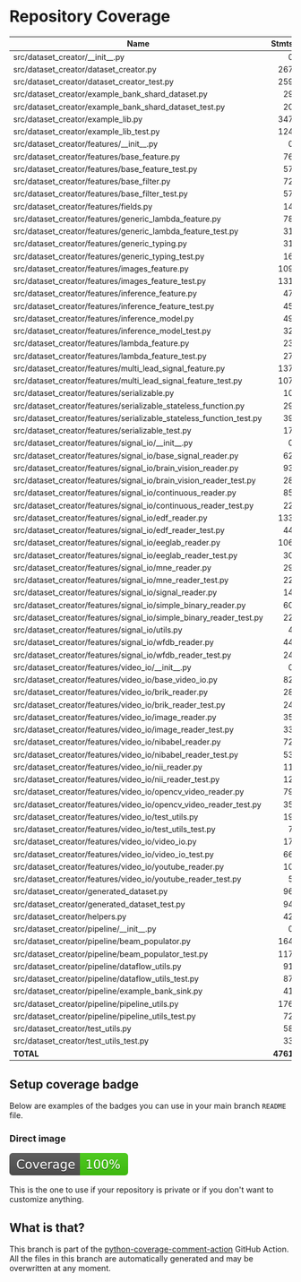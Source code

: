 # Repository Coverage



| Name                                                                     |    Stmts |     Miss |    Cover |   Missing |
|------------------------------------------------------------------------- | -------: | -------: | -------: | --------: |
| src/dataset\_creator/\_\_init\_\_.py                                     |        0 |        0 |     100% |           |
| src/dataset\_creator/dataset\_creator.py                                 |      267 |        0 |     100% |           |
| src/dataset\_creator/dataset\_creator\_test.py                           |      259 |        0 |     100% |           |
| src/dataset\_creator/example\_bank\_shard\_dataset.py                    |       29 |        0 |     100% |           |
| src/dataset\_creator/example\_bank\_shard\_dataset\_test.py              |       20 |        0 |     100% |           |
| src/dataset\_creator/example\_lib.py                                     |      347 |        0 |     100% |           |
| src/dataset\_creator/example\_lib\_test.py                               |      124 |        0 |     100% |           |
| src/dataset\_creator/features/\_\_init\_\_.py                            |        0 |        0 |     100% |           |
| src/dataset\_creator/features/base\_feature.py                           |       76 |        0 |     100% |           |
| src/dataset\_creator/features/base\_feature\_test.py                     |       57 |        0 |     100% |           |
| src/dataset\_creator/features/base\_filter.py                            |       72 |        0 |     100% |           |
| src/dataset\_creator/features/base\_filter\_test.py                      |       57 |        0 |     100% |           |
| src/dataset\_creator/features/fields.py                                  |       14 |        0 |     100% |           |
| src/dataset\_creator/features/generic\_lambda\_feature.py                |       78 |        0 |     100% |           |
| src/dataset\_creator/features/generic\_lambda\_feature\_test.py          |       31 |        0 |     100% |           |
| src/dataset\_creator/features/generic\_typing.py                         |       31 |        0 |     100% |           |
| src/dataset\_creator/features/generic\_typing\_test.py                   |       16 |        0 |     100% |           |
| src/dataset\_creator/features/images\_feature.py                         |      109 |        0 |     100% |           |
| src/dataset\_creator/features/images\_feature\_test.py                   |      131 |        0 |     100% |           |
| src/dataset\_creator/features/inference\_feature.py                      |       47 |        0 |     100% |           |
| src/dataset\_creator/features/inference\_feature\_test.py                |       45 |        0 |     100% |           |
| src/dataset\_creator/features/inference\_model.py                        |       49 |        0 |     100% |           |
| src/dataset\_creator/features/inference\_model\_test.py                  |       32 |        0 |     100% |           |
| src/dataset\_creator/features/lambda\_feature.py                         |       23 |        0 |     100% |           |
| src/dataset\_creator/features/lambda\_feature\_test.py                   |       27 |        0 |     100% |           |
| src/dataset\_creator/features/multi\_lead\_signal\_feature.py            |      137 |        0 |     100% |           |
| src/dataset\_creator/features/multi\_lead\_signal\_feature\_test.py      |      107 |        0 |     100% |           |
| src/dataset\_creator/features/serializable.py                            |       10 |        0 |     100% |           |
| src/dataset\_creator/features/serializable\_stateless\_function.py       |       29 |        0 |     100% |           |
| src/dataset\_creator/features/serializable\_stateless\_function\_test.py |       39 |        0 |     100% |           |
| src/dataset\_creator/features/serializable\_test.py                      |       17 |        0 |     100% |           |
| src/dataset\_creator/features/signal\_io/\_\_init\_\_.py                 |        0 |        0 |     100% |           |
| src/dataset\_creator/features/signal\_io/base\_signal\_reader.py         |       62 |        0 |     100% |           |
| src/dataset\_creator/features/signal\_io/brain\_vision\_reader.py        |       93 |        0 |     100% |           |
| src/dataset\_creator/features/signal\_io/brain\_vision\_reader\_test.py  |       28 |        0 |     100% |           |
| src/dataset\_creator/features/signal\_io/continuous\_reader.py           |       85 |        0 |     100% |           |
| src/dataset\_creator/features/signal\_io/continuous\_reader\_test.py     |       22 |        0 |     100% |           |
| src/dataset\_creator/features/signal\_io/edf\_reader.py                  |      133 |        0 |     100% |           |
| src/dataset\_creator/features/signal\_io/edf\_reader\_test.py            |       44 |        0 |     100% |           |
| src/dataset\_creator/features/signal\_io/eeglab\_reader.py               |      106 |        0 |     100% |           |
| src/dataset\_creator/features/signal\_io/eeglab\_reader\_test.py         |       30 |        0 |     100% |           |
| src/dataset\_creator/features/signal\_io/mne\_reader.py                  |       29 |        0 |     100% |           |
| src/dataset\_creator/features/signal\_io/mne\_reader\_test.py            |       22 |        0 |     100% |           |
| src/dataset\_creator/features/signal\_io/signal\_reader.py               |       14 |        0 |     100% |           |
| src/dataset\_creator/features/signal\_io/simple\_binary\_reader.py       |       60 |        0 |     100% |           |
| src/dataset\_creator/features/signal\_io/simple\_binary\_reader\_test.py |       22 |        0 |     100% |           |
| src/dataset\_creator/features/signal\_io/utils.py                        |        4 |        0 |     100% |           |
| src/dataset\_creator/features/signal\_io/wfdb\_reader.py                 |       44 |        0 |     100% |           |
| src/dataset\_creator/features/signal\_io/wfdb\_reader\_test.py           |       24 |        0 |     100% |           |
| src/dataset\_creator/features/video\_io/\_\_init\_\_.py                  |        0 |        0 |     100% |           |
| src/dataset\_creator/features/video\_io/base\_video\_io.py               |       82 |        0 |     100% |           |
| src/dataset\_creator/features/video\_io/brik\_reader.py                  |       28 |        0 |     100% |           |
| src/dataset\_creator/features/video\_io/brik\_reader\_test.py            |       24 |        0 |     100% |           |
| src/dataset\_creator/features/video\_io/image\_reader.py                 |       35 |        0 |     100% |           |
| src/dataset\_creator/features/video\_io/image\_reader\_test.py           |       33 |        0 |     100% |           |
| src/dataset\_creator/features/video\_io/nibabel\_reader.py               |       72 |        0 |     100% |           |
| src/dataset\_creator/features/video\_io/nibabel\_reader\_test.py         |       53 |        0 |     100% |           |
| src/dataset\_creator/features/video\_io/nii\_reader.py                   |       11 |        0 |     100% |           |
| src/dataset\_creator/features/video\_io/nii\_reader\_test.py             |       12 |        0 |     100% |           |
| src/dataset\_creator/features/video\_io/opencv\_video\_reader.py         |       79 |        0 |     100% |           |
| src/dataset\_creator/features/video\_io/opencv\_video\_reader\_test.py   |       35 |        0 |     100% |           |
| src/dataset\_creator/features/video\_io/test\_utils.py                   |       19 |        0 |     100% |           |
| src/dataset\_creator/features/video\_io/test\_utils\_test.py             |        7 |        0 |     100% |           |
| src/dataset\_creator/features/video\_io/video\_io.py                     |       17 |        0 |     100% |           |
| src/dataset\_creator/features/video\_io/video\_io\_test.py               |       66 |        0 |     100% |           |
| src/dataset\_creator/features/video\_io/youtube\_reader.py               |       10 |        0 |     100% |           |
| src/dataset\_creator/features/video\_io/youtube\_reader\_test.py         |        5 |        0 |     100% |           |
| src/dataset\_creator/generated\_dataset.py                               |       96 |        0 |     100% |           |
| src/dataset\_creator/generated\_dataset\_test.py                         |       94 |        0 |     100% |           |
| src/dataset\_creator/helpers.py                                          |       42 |        0 |     100% |           |
| src/dataset\_creator/pipeline/\_\_init\_\_.py                            |        0 |        0 |     100% |           |
| src/dataset\_creator/pipeline/beam\_populator.py                         |      164 |        0 |     100% |           |
| src/dataset\_creator/pipeline/beam\_populator\_test.py                   |      117 |        0 |     100% |           |
| src/dataset\_creator/pipeline/dataflow\_utils.py                         |       91 |        0 |     100% |           |
| src/dataset\_creator/pipeline/dataflow\_utils\_test.py                   |       87 |        0 |     100% |           |
| src/dataset\_creator/pipeline/example\_bank\_sink.py                     |       41 |        0 |     100% |           |
| src/dataset\_creator/pipeline/pipeline\_utils.py                         |      176 |        0 |     100% |           |
| src/dataset\_creator/pipeline/pipeline\_utils\_test.py                   |       72 |        0 |     100% |           |
| src/dataset\_creator/test\_utils.py                                      |       58 |        0 |     100% |           |
| src/dataset\_creator/test\_utils\_test.py                                |       33 |        0 |     100% |           |
|                                                                **TOTAL** | **4761** |    **0** | **100%** |           |


## Setup coverage badge

Below are examples of the badges you can use in your main branch `README` file.

### Direct image

[![Coverage badge](https://github.com/verily-src/dataset-creator/raw/python-coverage-comment-action-data/badge.svg)](https://github.com/verily-src/dataset-creator/tree/python-coverage-comment-action-data)

This is the one to use if your repository is private or if you don't want to customize anything.



## What is that?

This branch is part of the
[python-coverage-comment-action](https://github.com/marketplace/actions/python-coverage-comment)
GitHub Action. All the files in this branch are automatically generated and may be
overwritten at any moment.